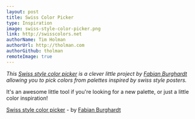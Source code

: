 ```yaml
---
layout: post
title: Swiss Color Picker
type: Inspiration
image: swiss-style-color-picker.png
link: http://swisscolors.net
authorName: Tim Holman
authorUrl: http://tholman.com
authorGithub: tholman
remoteImage: true
---
```


_This [Swiss style color picker](http://swisscolors.net) is a clever little project by [Fabian Burghardt](http://www.fabianburghardt.de) allowing you to pick colors from palettes inspired by swiss style posters._

It's an awesome little tool if you're looking for a new palette, or just a little color inspiration!


[Swiss style color picker](http://swisscolors.net) - by [Fabian Burghardt](http://www.fabianburghardt.de)
